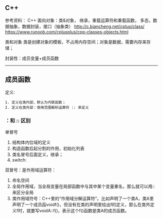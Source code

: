 ## C++

参考资料：
C++ 面向对象：类&对象， 继承，重载运算符和重载函数， 多态，数据抽象，数据封装，接口（抽象类）
http://c.biancheng.net/cplus/class/
https://www.runoob.com/cplusplus/cpp-classes-objects.html

类和对象
类是创建对象的模板，不占用内存空间；对象是数据，需要内存来存储；

封装性：成员变量+成员函数

---
## 成员函数
定义:

	1. 定义在类内部，默认为内联函数；
	2. 定义在类外部：使用范围解析运算符 :: 来定义

### ：和 :: 区别
单冒号
 1. 结构体内位域的定义
 2. 构造函数后起分割的作用，初始化列表
 3. 类名冒号后面定义，继承；
 4. switch:
 
双冒号：是作用域运算符：
 1. 命名空间
 2. 全局作用域，当全局变量在局部函数中与其中某个变量重名，那么就可以用::来区分全局
 3. 类作用域符号：C++里的“作用域分解运算符”。比如声明了一个类A，类A里声明了一个成员函voidf()，但没有在类的声明里给出f的定义，那么在类外定义f时，就要写voidA::f()，表示这个f()函数是类A的成员函数。





